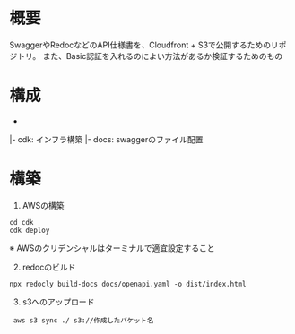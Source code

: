 # 概要
SwaggerやRedocなどのAPI仕様書を、Cloudfront + S3で公開するためのリポジトリ。
また、Basic認証を入れるのによい方法があるか検証するためのもの

# 構成

-
|- cdk: インフラ構築
|- docs: swaggerのファイル配置


# 構築

1. AWSの構築
```
cd cdk
cdk deploy 
```
※ AWSのクリデンシャルはターミナルで適宜設定すること

2. redocのビルド

```
npx redocly build-docs docs/openapi.yaml -o dist/index.html
```

3. s3へのアップロード

```
 aws s3 sync ./ s3://作成したバケット名
```